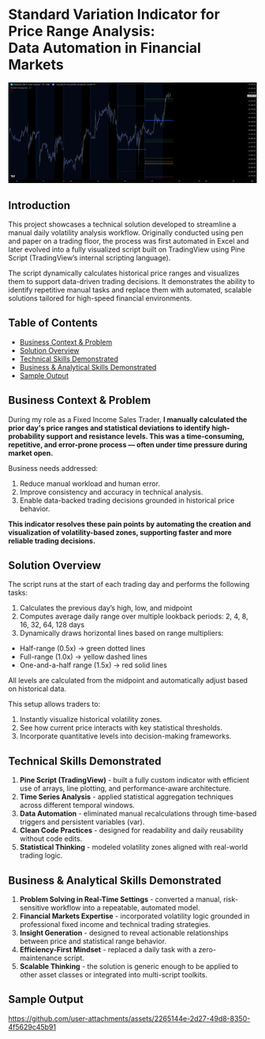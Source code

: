 # Standard Variation Indicator for Price Range Analysis:<br> Data Automation in Financial Markets

![.](nasdaq.png)

## Introduction
This project showcases a technical solution developed to streamline a manual daily volatility analysis workflow. Originally conducted using pen and paper on a trading floor, the process was first automated in Excel and later evolved into a fully visualized script built on TradingView using Pine Script (TradingView’s internal scripting language).

The script dynamically calculates historical price ranges and visualizes them to support data-driven trading decisions. It demonstrates the ability to identify repetitive manual tasks and replace them with automated, scalable solutions tailored for high-speed financial environments.

## Table of Contents
- [Business Context & Problem](#2-business-context--problem)
- [Solution Overview](#3-solution-overview)
- [Technical Skills Demonstrated](#4-technical-skills-demonstrated)
- [Business & Analytical Skills Demonstrated](#5-business--analytical-skills-demonstrated)
- [Sample Output](#6-sample-output)

## Business Context & Problem
During my role as a Fixed Income Sales Trader, **I manually calculated the prior day's price ranges and statistical deviations to identify high-probability support and resistance levels. This was a time-consuming, repetitive, and error-prone process — often under time pressure during market open.**

Business needs addressed:
1. Reduce manual workload and human error.
2. Improve consistency and accuracy in technical analysis.
3. Enable data-backed trading decisions grounded in historical price behavior.

**This indicator resolves these pain points by automating the creation and visualization of volatility-based zones, supporting faster and more reliable trading decisions.**

## Solution Overview
The script runs at the start of each trading day and performs the following tasks:
1. Calculates the previous day’s high, low, and midpoint
2. Computes average daily range over multiple lookback periods: 2, 4, 8, 16, 32, 64, 128 days
3. Dynamically draws horizontal lines based on range multipliers:
- Half-range (0.5x) → green dotted lines
- Full-range (1.0x) → yellow dashed lines
- One-and-a-half range (1.5x) → red solid lines

All levels are calculated from the midpoint and automatically adjust based on historical data.

This setup allows traders to:
1. Instantly visualize historical volatility zones.
2. See how current price interacts with key statistical thresholds.
3. Incorporate quantitative levels into decision-making frameworks.

## Technical Skills Demonstrated
1. **Pine Script (TradingView)** - built a fully custom indicator with efficient use of arrays, line plotting, and performance-aware architecture.
2. **Time Series Analysis** - applied statistical aggregation techniques across different temporal windows.
3. **Data Automation** - eliminated manual recalculations through time-based triggers and persistent variables (var).
4. **Clean Code Practices** - designed for readability and daily reusability without code edits.
5. **Statistical Thinking** - modeled volatility zones aligned with real-world trading logic.

## Business & Analytical Skills Demonstrated
1. **Problem Solving in Real-Time Settings** - converted a manual, risk-sensitive workflow into a repeatable, automated model.
2. **Financial Markets Expertise** - incorporated volatility logic grounded in professional fixed income and technical trading strategies.
3. **Insight Generation** - designed to reveal actionable relationships between price and statistical range behavior.
4. **Efficiency-First Mindset** - replaced a daily task with a zero-maintenance script.
5. **Scalable Thinking** - the solution is generic enough to be applied to other asset classes or integrated into multi-script toolkits.

## Sample Output

https://github.com/user-attachments/assets/2265144e-2d27-49d8-8350-4f5629c45b91
